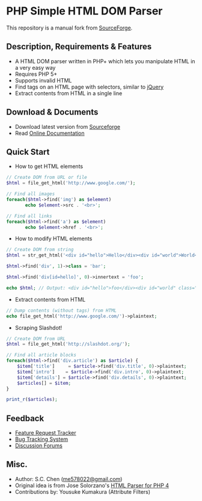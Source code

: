PHP Simple HTML DOM Parser
==========================

This repository is a manual fork from [SourceForge](https://informa.link/408de42d/PHP+Simple+HTML+DOM+Parser).

## Description, Requirements & Features
- A HTML DOM parser written in PHP+ which lets you manipulate HTML in a very easy way
- Requires PHP 5+
- Supports invalid HTML
- Find tags on an HTML page with selectors, similar to [jQuery](https://informa.link/7202a21b/jQuery)
- Extract contents from HTML in a single line

## Download & Documents
- Download latest version from [Sourceforge](https://informa.link/27521ca2/PHP+Simple+HTML+DOM+Parser+-++Browse+Files+at+SourceForge.net)
- Read [Online Documentation](https://informa.link/90637cf1/PHP+Simple+HTML+DOM+Parser%3A+Manual)

## Quick Start
- How to get HTML elements
```php
// Create DOM from URL or file
$html = file_get_html('http://www.google.com/');

// Find all images 
foreach($html->find('img') as $element) 
       echo $element->src . '<br>';

// Find all links 
foreach($html->find('a') as $element) 
       echo $element->href . '<br>';
```

- How to modify HTML elements
```php
// Create DOM from string
$html = str_get_html('<div id="hello">Hello</div><div id="world">World</div>');

$html->find('div', 1)->class = 'bar';

$html->find('div[id=hello]', 0)->innertext = 'foo';

echo $html; // Output: <div id="hello">foo</div><div id="world" class="bar">World</div>
```

- Extract contents from HTML
```php
// Dump contents (without tags) from HTML
echo file_get_html('http://www.google.com/')->plaintext; 
```
- Scraping Slashdot!
```php
// Create DOM from URL
$html = file_get_html('http://slashdot.org/');

// Find all article blocks
foreach($html->find('div.article') as $article) {
    $item['title']     = $article->find('div.title', 0)->plaintext;
    $item['intro']    = $article->find('div.intro', 0)->plaintext;
    $item['details'] = $article->find('div.details', 0)->plaintext;
    $articles[] = $item;
}

print_r($articles);
```

## Feedback
- [Feature Request Tracker](https://informa.link/8bece642/PHP+Simple+HTML+DOM+Parser+%2F+Feature+Requests)
- [Bug Tracking System](https://informa.link/975c071f/PHP+Simple+HTML+DOM+Parser+%2F+Bugs)
- [Discussion Forums](https://informa.link/7006fc19/PHP+Simple+HTML+DOM+Parser+%2F+Discussion+%2F+Forums)

## Misc.
- Author: S.C. Chen (me578022@gmail.com)
- Original idea is from Jose Solorzano's [HTML Parser for PHP 4](https://informa.link/9d47d80d/HTML+Parser+for+PHP-4)
- Contributions by: Yousuke Kumakura (Attribute Filters)
